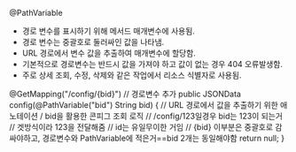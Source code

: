 @PathVariable
- 경로 변수를 표시하기 위해 메서드 매개변수에 사용됨.
- 경로 변수는 중괄호로 둘러싸인 값을 나타냄.
- URL 경로에서 변수 값을 추출하여 매개변수에 할당함.
- 기본적으로 경로변수는 반드시 값을 가져야 하고 값이 없는 경우 404 오류발생함.
- 주로 상세 조회, 수정, 삭제와 같은 작업에서 리소스 식별자로 사용됨.

@GetMapping("/config/{bid}") // 경로변수 추가
public JSONData config(@PathVariable("bid") String bid) { // URL 경로에서 값을 추출하기 위한 애노테이션 / bid을 활용한 콘피그 조회 로직
// /config/123일경우 bid는 123이 되는거 // 겟방식이라 123을 전달해줌 // id는 유일무이한 거임
// {bid} 이부분은 중괄호로 감싸야하고, 경로변수와 PathVariable에 적은거==bid 2개는 동일해야함
return null;
}